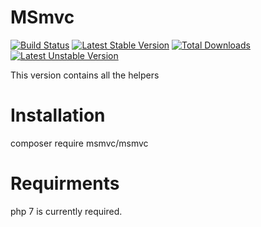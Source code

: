 # MSmvc
[![Build Status](https://travis-ci.org/GO2DESTROY/MSmvc.svg?branch=development)](https://travis-ci.org/GO2DESTROY/MSmvc)
[![Latest Stable Version](https://poser.pugx.org/msmvc/msmvc/v/stable)](https://packagist.org/packages/msmvc/msmvc) [![Total Downloads](https://poser.pugx.org/msmvc/msmvc/downloads)](https://packagist.org/packages/msmvc/msmvc) [![Latest Unstable Version](https://poser.pugx.org/msmvc/msmvc/v/unstable)](https://packagist.org/packages/msmvc/msmvc)

This version contains all the helpers

# Installation
composer require msmvc/msmvc

# Requirments
php 7 is currently required.
